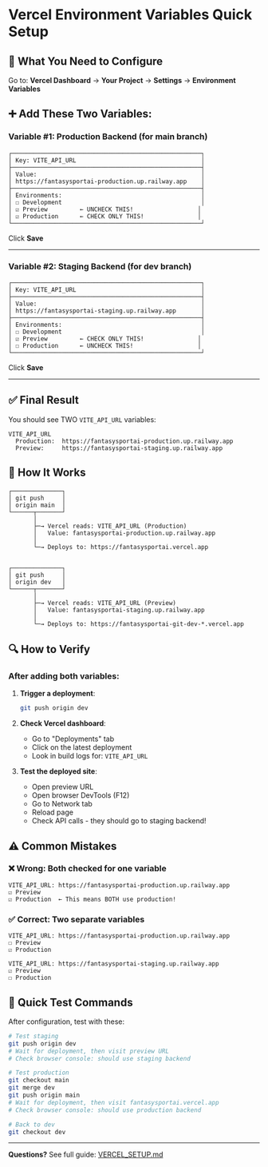 # Vercel Environment Variables Quick Setup

## 🎯 What You Need to Configure

Go to: **Vercel Dashboard** → **Your Project** → **Settings** → **Environment Variables**

## ➕ Add These Two Variables:

### Variable #1: Production Backend (for main branch)

```
┌─────────────────────────────────────────────────────┐
│ Key: VITE_API_URL                                   │
├─────────────────────────────────────────────────────┤
│ Value:                                              │
│ https://fantasysportai-production.up.railway.app    │
├─────────────────────────────────────────────────────┤
│ Environments:                                       │
│ ☐ Development                                       │
│ ☑ Preview         ← UNCHECK THIS!                  │
│ ☑ Production      ← CHECK ONLY THIS!               │
└─────────────────────────────────────────────────────┘
```

Click **Save**

---

### Variable #2: Staging Backend (for dev branch)

```
┌─────────────────────────────────────────────────────┐
│ Key: VITE_API_URL                                   │
├─────────────────────────────────────────────────────┤
│ Value:                                              │
│ https://fantasysportai-staging.up.railway.app       │
├─────────────────────────────────────────────────────┤
│ Environments:                                       │
│ ☐ Development                                       │
│ ☑ Preview         ← CHECK ONLY THIS!               │
│ ☐ Production      ← UNCHECK THIS!                  │
└─────────────────────────────────────────────────────┘
```

Click **Save**

---

## ✅ Final Result

You should see TWO `VITE_API_URL` variables:

```
VITE_API_URL
  Production:  https://fantasysportai-production.up.railway.app
  Preview:     https://fantasysportai-staging.up.railway.app
```

## 🚀 How It Works

```
┌──────────────┐
│ git push     │
│ origin main  │
└──────┬───────┘
       │
       ├─→ Vercel reads: VITE_API_URL (Production)
       │   Value: fantasysportai-production.up.railway.app
       │
       └─→ Deploys to: https://fantasysportai.vercel.app


┌──────────────┐
│ git push     │
│ origin dev   │
└──────┬───────┘
       │
       ├─→ Vercel reads: VITE_API_URL (Preview)
       │   Value: fantasysportai-staging.up.railway.app
       │
       └─→ Deploys to: https://fantasysportai-git-dev-*.vercel.app
```

## 🔍 How to Verify

### After adding both variables:

1. **Trigger a deployment**:
   ```bash
   git push origin dev
   ```

2. **Check Vercel dashboard**:
   - Go to "Deployments" tab
   - Click on the latest deployment
   - Look in build logs for: `VITE_API_URL`

3. **Test the deployed site**:
   - Open preview URL
   - Open browser DevTools (F12)
   - Go to Network tab
   - Reload page
   - Check API calls - they should go to staging backend!

## ⚠️ Common Mistakes

### ❌ Wrong: Both checked for one variable
```
VITE_API_URL: https://fantasysportai-production.up.railway.app
☑ Preview
☑ Production  ← This means BOTH use production!
```

### ✅ Correct: Two separate variables
```
VITE_API_URL: https://fantasysportai-production.up.railway.app
☐ Preview
☑ Production

VITE_API_URL: https://fantasysportai-staging.up.railway.app
☑ Preview
☐ Production
```

## 🎯 Quick Test Commands

After configuration, test with these:

```bash
# Test staging
git push origin dev
# Wait for deployment, then visit preview URL
# Check browser console: should use staging backend

# Test production
git checkout main
git merge dev
git push origin main
# Wait for deployment, then visit fantasysportai.vercel.app
# Check browser console: should use production backend

# Back to dev
git checkout dev
```

---

**Questions?** See full guide: [VERCEL_SETUP.md](VERCEL_SETUP.md)

